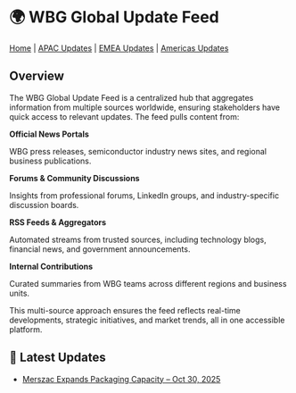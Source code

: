 # 🌍 WBG Global Update Feed

[Home](index.md) | [APAC Updates](apac.md) | [EMEA Updates](emea.md) | [Americas Updates](americas.md)

## Overview
The WBG Global Update Feed is a centralized hub that aggregates information from multiple sources worldwide, ensuring stakeholders have quick access to relevant updates. The feed pulls content from:

**Official News Portals**

WBG press releases, semiconductor industry news sites, and regional business publications.

**Forums & Community Discussions**

Insights from professional forums, LinkedIn groups, and industry-specific discussion boards.

**RSS Feeds & Aggregators**

Automated streams from trusted sources, including technology blogs, financial news, and government announcements.

**Internal Contributions**

Curated summaries from WBG teams across different regions and business units.

This multi-source approach ensures the feed reflects real-time developments, strategic initiatives, and market trends, all in one accessible platform.

## 📅 Latest Updates
- [Merszac Expands Packaging Capacity – Oct 30, 2025](2025-10-30-merszac-expansion.md)

